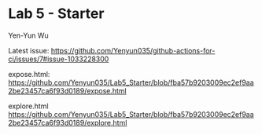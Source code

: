 # Lab 5 - Starter
Yen-Yun Wu

Latest issue:
https://github.com/Yenyun035/github-actions-for-ci/issues/7#issue-1033228300

expose.html:
https://github.com/Yenyun035/Lab5_Starter/blob/fba57b9203009ec2ef9aa2be23457ca6f93d0189/expose.html

explore.html
https://github.com/Yenyun035/Lab5_Starter/blob/fba57b9203009ec2ef9aa2be23457ca6f93d0189/explore.html

